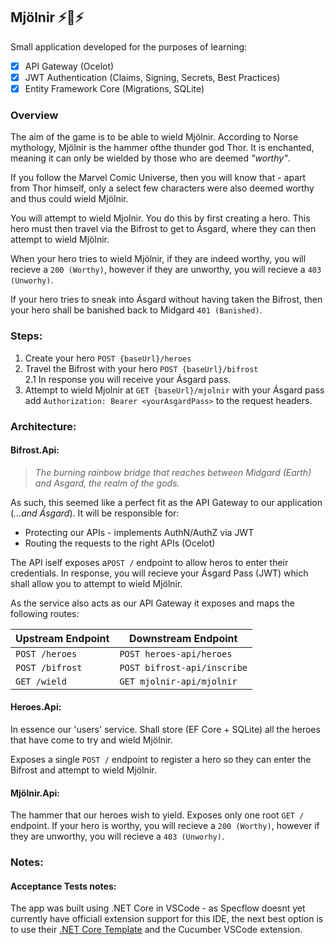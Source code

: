 ## Mjölnir :zap::hammer::zap:

Small application developed for the purposes of learning:

- [x] API Gateway (Ocelot)
- [x] JWT Authentication (Claims, Signing, Secrets, Best Practices)
- [x] Entity Framework Core (Migrations, SQLite)

### Overview

The aim of the game is to be able to wield Mjölnir. According to Norse mythology, Mjölnir is the hammer ofthe thunder god Thor. It is enchanted, meaning it can only be wielded by those who are deemed _"worthy"_.  

If you follow the Marvel Comic Universe, then you will know that - apart from Thor himself, only a select few characters were also deemed worthy and thus could wield Mjölnir. 

You will attempt to wield Mjolnir. You do this by first creating a hero. This hero must then travel via the Bifrost to get to Ásgard, where they can then attempt to wield Mjölnir.

When your hero tries to wield Mjölnir, if they are indeed worthy, you will recieve a `200 (Worthy)`, however if they are unworthy, you will recieve a `403 (Unworhy)`.

If your hero tries to sneak into Ásgard without having taken the Bifrost, then your hero shall be banished back to Midgard `401 (Banished)`.

### Steps:

1. Create your hero `POST {baseUrl}/heroes`  
2. Travel the Bifrost with your hero `POST {baseUrl}/bifrost`  
2.1 In response you will receive your Ásgard pass.
3. Attempt to wield Mjolnir at `GET {baseUrl}/mjolnir` with your Ásgard pass add `Authorization: Bearer <yourAsgardPass>` to the request headers.

### Architecture:

#### Bifrost.Api:  
> _The burning rainbow bridge that reaches between Midgard (Earth) and Asgard, the realm of the gods._

As such, this seemed like a perfect fit as the API Gateway to our application (_...and Ásgard_). It will be responsible for: 
* Protecting our APIs - implements AuthN/AuthZ via JWT
* Routing the requests to the right APIs (Ocelot)

The API iself exposes a`POST /` endpoint to allow heros to enter their credentials. In response, you will recieve your Ásgard Pass (JWT) which shall allow you to attempt to wield Mjölnir.

As the service also acts as our API Gateway it exposes and maps the following routes:

| Upstream Endpoint     |   Downstream Endpoint |
| ------------- | ------------- |
| `POST /heroes`   | `POST heroes-api/heroes`  |
| `POST /bifrost`  | `POST bifrost-api/inscribe`  |
| `GET /wield`     | `GET mjolnir-api/mjolnir`   |

#### Heroes.Api:
In essence our 'users' service. Shall store (EF Core + SQLite) all the heroes that have come to try and wield Mjölnir. 

Exposes a single `POST /` endpoint to register a hero so they can enter the Bifrost and attempt to wield Mjölnir.

#### Mjölnir.Api:
The hammer that our heroes wish to yield. Exposes only one root `GET /` endpoint. If your hero is worthy, you will recieve a `200 (Worthy)`, however if they are unworthy, you will recieve a `403 (Unworhy)`.

### Notes:   
#### Acceptance Tests notes:

The app was built using .NET Core in VSCode - as Specflow doesnt yet currently have officiall extension support for this IDE, the next best option is to use their [.NET Core Template](https://www.nuget.org/packages/SpecFlow.Templates.DotNet) and the Cucumber VSCode extension.